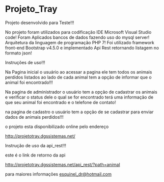 
# Projeto_Tray

Projeto desenvolvido para Teste!!!
 
No projeto foram utilizados para codificação IDE Microsoft Visual Studio code!
Foram Aplicados bancos de dados fazendo uso do mysql server! 
Arquitetura da linguagem de programação PHP 7!
Foi utilizado framework front-end Bootstrap v4.5.0 e implementado Api Rest retornando listagem no formato json!

Instruções de uso!!!

Na Pagina inicial o usuário ao acessar a pagina ele tem todos os animais perdidos listados 
ao lado de cada animal tem a opção de informar que o animal foi encontrado!!!

Na pagina de administrador o usuário tem a opção de cadastrar os animais e verificar o status dele o qual se for encontrado 
terá uma informação de que seu animal foi encontrado e o telefone de contato!

na pagina de cadastro o usuário tem a opção de se cadastrar para enviar dados de animais perdidos!!!

o projeto esta disponibilizado online pelo endereço

http://projetotray.dgssistemas.net/

Instrução de uso da api_rest!!!

este é o link de retorno da api 

http://projetotray.dgssistemas.net/api_rest/?path=animal


para maiores informações esquinel_dr@hotmail.com

